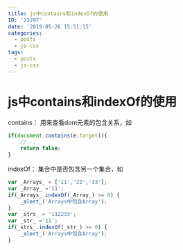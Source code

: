 ```yaml
---
title: js中contains和indexOf的使用
ID: '23297'
date: '2019-05-26 15:51:15'
categories:
  - posts
  - js-css
tags:
  - posts
  - js-css
---
```


# js中contains和indexOf的使用

contains： 用来查看dom元素的包含关系，如

``` js 
if(document.contains(e.target)){
    //...
    return false;
}
```

indexOf： 集合中是否包含另一个集合，如

``` js 
var _Arrays_ = ['11','22','33'];
var _Array_ ='11';
if(_Arrays_.indexOf(_Array_) >= 0) {
    _alert_('Arrays中包含Array');
}
var _strs_ = '112233';
var _str_ ='11';
if(_strs_.indexOf(_str_) >= 0) {
    _alert_('Arrays中包含Array');
}
```
 
 
 
 
 
 
 
 
 
 
 
 
 
 
 
 
 
 
 

